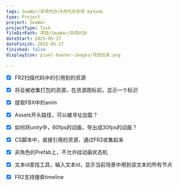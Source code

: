 ```yaml
---
tags: SeaWar/杂项代办/6月代办杂项 mytodo
type: Project
project: SeaWar
projectType: Task
fileDirPath: 项目/SeaWar/杂项代办
dateStart: 2025-05-27
dateFinish: 2025-05-27
finished: false
displayIcon: pixel-banner-images/项目任务.png

---
```

- [x] FR2扫描代码中的引用到的资源
- [x] 将会被收集打包的资源，在资源图标前，显示一个标识
- [x] 提取FBX中的anim
- [x] Assets开头路径，可以被寻址加载？
- [x] 如何将unity中，60fps的动画，导出成30fps的动画？
- [x] CS脚本中，直接引用的资源，通过FR2收集起来
- [x] 非角色的Prefab上，不允许挂动画状态机
- [x] 文本id查找工具，输入文本id，显示当前场景中用到该文本的所有节点
- [x] FR2支持搜索timeline


